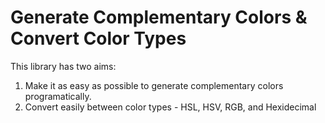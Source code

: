 # Generate Complementary Colors & Convert Color Types

This library has two aims:
1. Make it as easy as possible to generate complementary colors programatically.
2. Convert easily between color types - HSL, HSV, RGB, and Hexidecimal


